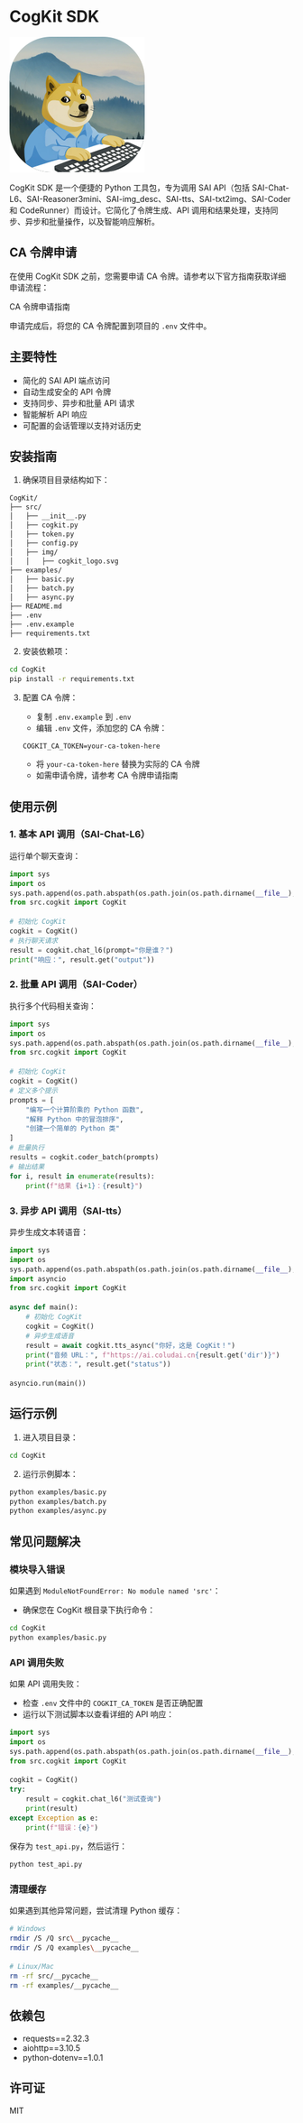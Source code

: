 # CogKit SDK

![CogKit Logo](./src/img/cogkit_logo.svg)

CogKit SDK 是一个便捷的 Python 工具包，专为调用 SAI API（包括 SAI-Chat-L6、SAI-Reasoner3mini、SAI-img_desc、SAI-tts、SAI-txt2img、SAI-Coder 和 CodeRunner）而设计。它简化了令牌生成、API 调用和结果处理，支持同步、异步和批量操作，以及智能响应解析。

## CA 令牌申请

在使用 CogKit SDK 之前，您需要申请 CA 令牌。请参考以下官方指南获取详细申请流程：

CA 令牌申请指南

申请完成后，将您的 CA 令牌配置到项目的 `.env` 文件中。

## 主要特性

- 简化的 SAI API 端点访问
- 自动生成安全的 API 令牌
- 支持同步、异步和批量 API 请求
- 智能解析 API 响应
- 可配置的会话管理以支持对话历史

## 安装指南

1. 确保项目目录结构如下：

```
CogKit/
├── src/
│   ├── __init__.py
│   ├── cogkit.py
│   ├── token.py
│   ├── config.py
│   ├── img/
│   │   ├── cogkit_logo.svg
├── examples/
│   ├── basic.py
│   ├── batch.py
│   ├── async.py
├── README.md
├── .env
├── .env.example
├── requirements.txt
```

2. 安装依赖项：

```bash
cd CogKit
pip install -r requirements.txt
```

3. 配置 CA 令牌：

   - 复制 `.env.example` 到 `.env`
   - 编辑 `.env` 文件，添加您的 CA 令牌：

   ```
   COGKIT_CA_TOKEN=your-ca-token-here
   ```

   - 将 `your-ca-token-here` 替换为实际的 CA 令牌
   - 如需申请令牌，请参考 CA 令牌申请指南

## 使用示例

### 1. 基本 API 调用（SAI-Chat-L6）

运行单个聊天查询：

```python
import sys
import os
sys.path.append(os.path.abspath(os.path.join(os.path.dirname(__file__), '..')))
from src.cogkit import CogKit

# 初始化 CogKit
cogkit = CogKit()
# 执行聊天请求
result = cogkit.chat_l6(prompt="你是谁？")
print("响应：", result.get("output"))
```

### 2. 批量 API 调用（SAI-Coder）

执行多个代码相关查询：

```python
import sys
import os
sys.path.append(os.path.abspath(os.path.join(os.path.dirname(__file__), '..')))
from src.cogkit import CogKit

# 初始化 CogKit
cogkit = CogKit()
# 定义多个提示
prompts = [
    "编写一个计算阶乘的 Python 函数",
    "解释 Python 中的冒泡排序",
    "创建一个简单的 Python 类"
]
# 批量执行
results = cogkit.coder_batch(prompts)
# 输出结果
for i, result in enumerate(results):
    print(f"结果 {i+1}：{result}")
```

### 3. 异步 API 调用（SAI-tts）

异步生成文本转语音：

```python
import sys
import os
sys.path.append(os.path.abspath(os.path.join(os.path.dirname(__file__), '..')))
import asyncio
from src.cogkit import CogKit

async def main():
    # 初始化 CogKit
    cogkit = CogKit()
    # 异步生成语音
    result = await cogkit.tts_async("你好，这是 CogKit！")
    print("音频 URL：", f"https://ai.coludai.cn{result.get('dir')}")
    print("状态：", result.get("status"))

asyncio.run(main())
```

## 运行示例

1. 进入项目目录：

```bash
cd CogKit
```

2. 运行示例脚本：

```bash
python examples/basic.py
python examples/batch.py
python examples/async.py
```

## 常见问题解决

### 模块导入错误

如果遇到 `ModuleNotFoundError: No module named 'src'`：

- 确保您在 CogKit 根目录下执行命令：

```bash
cd CogKit
python examples/basic.py
```

### API 调用失败

如果 API 调用失败：

- 检查 `.env` 文件中的 `COGKIT_CA_TOKEN` 是否正确配置
- 运行以下测试脚本以查看详细的 API 响应：

```python
import sys
import os
sys.path.append(os.path.abspath(os.path.join(os.path.dirname(__file__), '.')))
from src.cogkit import CogKit

cogkit = CogKit()
try:
    result = cogkit.chat_l6("测试查询")
    print(result)
except Exception as e:
    print(f"错误：{e}")
```

保存为 `test_api.py`，然后运行：

```bash
python test_api.py
```

### 清理缓存

如果遇到其他异常问题，尝试清理 Python 缓存：

```bash
# Windows
rmdir /S /Q src\__pycache__
rmdir /S /Q examples\__pycache__

# Linux/Mac
rm -rf src/__pycache__
rm -rf examples/__pycache__
```

## 依赖包

- requests==2.32.3
- aiohttp==3.10.5
- python-dotenv==1.0.1

## 许可证

MIT
